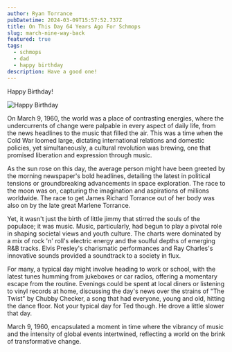 ```yaml
---
author: Ryan Torrance
pubDatetime: 2024-03-09T15:57:52.737Z
title: On This Day 64 Years Ago For Schmops
slug: march-nine-way-back
featured: true
tags:
  - schmops
  - dad
  - happy birthday
description: Have a good one!
---
```


Happy Birthday!

![Happy Birthday](@assets/images/HappyBirthdaySmall.jpg)

On March 9, 1960, the world was a place of contrasting energies, where the undercurrents of change were palpable in every aspect of daily life, from the news headlines to the music that filled the air. This was a time when the Cold War loomed large, dictating international relations and domestic policies, yet simultaneously, a cultural revolution was brewing, one that promised liberation and expression through music.

As the sun rose on this day, the average person might have been greeted by the morning newspaper's bold headlines, detailing the latest in political tensions or groundbreaking advancements in space exploration. The race to the moon was on, capturing the imagination and aspirations of millions worldwide. The race to get James Richard Torrance out of her body was also on by the late great Marlene Torrance.

Yet, it wasn't just the birth of little jimmy that stirred the souls of the populace; it was music. Music, particularly, had begun to play a pivotal role in shaping societal views and youth culture. The charts were dominated by a mix of rock 'n' roll's electric energy and the soulful depths of emerging R&B tracks. Elvis Presley's charismatic performances and Ray Charles's innovative sounds provided a soundtrack to a society in flux.

For many, a typical day might involve heading to work or school, with the latest tunes humming from jukeboxes or car radios, offering a momentary escape from the routine. Evenings could be spent at local diners or listening to vinyl records at home, discussing the day's news over the strains of "The Twist" by Chubby Checker, a song that had everyone, young and old, hitting the dance floor. Not your typical day for Ted though. He drove a little slower that day.

March 9, 1960, encapsulated a moment in time where the vibrancy of music and the intensity of global events intertwined, reflecting a world on the brink of transformative change.
